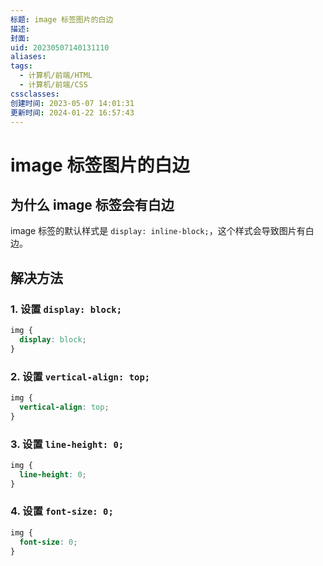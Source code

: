 ```yaml
---
标题: image 标签图片的白边
描述: 
封面: 
uid: 20230507140131110
aliases: 
tags:
  - 计算机/前端/HTML
  - 计算机/前端/CSS
cssclasses: 
创建时间: 2023-05-07 14:01:31
更新时间: 2024-01-22 16:57:43
---
```


# image 标签图片的白边

## 为什么 image 标签会有白边

image 标签的默认样式是 `display: inline-block;`，这个样式会导致图片有白边。

## 解决方法

### 1. 设置 `display: block;`

```css
img {
  display: block;
}
```

### 2. 设置 `vertical-align: top;`

```css
img {
  vertical-align: top;
}
```

### 3. 设置 `line-height: 0;`

```css
img {
  line-height: 0;
}
```

### 4. 设置 `font-size: 0;`

```css
img {
  font-size: 0;
}
```
